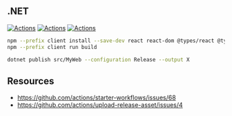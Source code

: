 ## .NET

[![Actions](https://github.com/wk-j/dotnet-actions/workflows/.NET%20%28Upload%29/badge.svg)](https://github.com/wk-j/dotnet-actions/actions)
[![Actions](https://github.com/wk-j/dotnet-actions/workflows/.NET/badge.svg)](https://github.com/wk-j/dotnet-actions/actions)
[![Actions](https://github.com/wk-j/dotnet-actions/workflows/Share/badge.svg)](https://github.com/wk-j/dotnet-actions/actions)

```bash
npm --prefix client install --save-dev react react-dom @types/react @types/react-dom parcel-bundler
npm --prefix client run build

dotnet publish src/MyWeb --configuration Release --output X
```

## Resources

- https://github.com/actions/starter-workflows/issues/68
- https://github.com/actions/upload-release-asset/issues/4